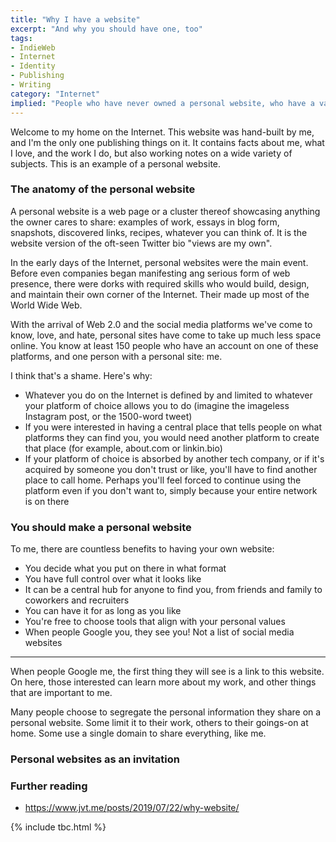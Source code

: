 ```yaml
---
title: "Why I have a website"
excerpt: "And why you should have one, too"
tags:
- IndieWeb
- Internet
- Identity
- Publishing
- Writing
category: "Internet"
implied: "People who have never owned a personal website, who have a vague understanding of why anybody would want to, and who are not sure how they'd ever get started. For example, my friend Nienke. Hi Nienke!"
---
```


Welcome to my home on the Internet. This website was hand-built by me, and I'm the only one publishing things on it. It contains facts about me, what I love, and the work I do, but also working notes on a wide variety of subjects. This is an example of a personal website.

### The anatomy of the personal website
A personal website is a web page or a cluster thereof showcasing anything the owner cares to share: examples of work, essays in blog form, snapshots, discovered links, recipes, whatever you can think of. It is the website version of the oft-seen Twitter bio "views are my own".

In the early days of the Internet, personal websites were the main event. Before even companies began manifesting ang serious form of web presence, there were dorks with required skills who would build, design, and maintain their own corner of the Internet. Their made up most of the World Wide Web. 

With the arrival of Web 2.0 and the social media platforms we've come to know, love, and hate, personal sites have come to take up much less space online. You know at least 150 people who have an account on one of these platforms, and one person with a personal site: me. 

I think that's a shame. Here's why:

- Whatever you do on the Internet is defined by and limited to whatever your platform of choice allows you to do (imagine the imageless Instagram post, or the 1500-word tweet)
- If you were interested in having a central place that tells people on what platforms they can find you, you would need another platform to create that place (for example, about.com or linkin.bio)
- If your platform of choice is absorbed by another tech company, or if it's acquired by someone you don't trust or like, you'll have to find another place to call home. Perhaps you'll feel forced to continue using the platform even if you don't want to, simply because your entire network is on there

### You should make a personal website
To me, there are countless benefits to having your own website:

- You decide what you put on there in what format
- You have full control over what it looks like
- It can be a central hub for anyone to find you, from friends and family to coworkers and recruiters
- You can have it for as long as you like 
- You're free to choose tools that align with your personal values
- When people Google you, they see you! Not a list of social media websites

---

When people Google me, the first thing they will see is a link to this website. On here, those interested can learn more about my work, and other things that are important to me.

Many people choose to segregate the personal information they share on a personal website. Some limit it to their work, others to their goings-on at home. Some use a single domain to share everything, like me.

### Personal websites as an invitation

### Further reading
- https://www.jvt.me/posts/2019/07/22/why-website/


{% include tbc.html %}


